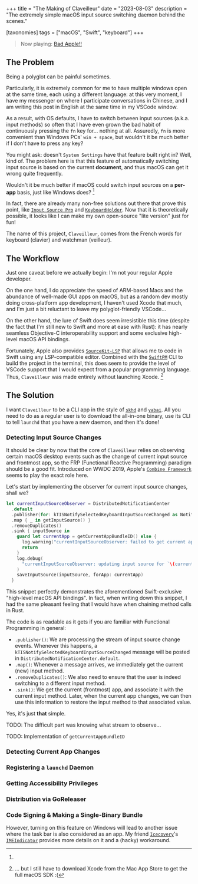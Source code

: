 +++
title = "The Making of Claveilleur"
date = "2023-08-03"
description = "The extremely simple macOS input source switching daemon behind the scenes."

[taxonomies]
tags = ["macOS", "Swift", "keyboard"]
+++

> Now playing: [Bad Apple!!](https://www.youtube.com/watch?v=FtutLA63Cp8)

## The Problem

Being a polyglot can be painful sometimes.

Particularly, it is extremely common for me to have multiple windows open at the same time,
each using a different language:
at this very moment, I have my messenger on where I participate conversations in Chinese,
and I am writing this post in English at the same time in my VSCode window.

As a result, with OS defaults, I have to switch between input sources (a.k.a. input methods)
so often that I have even grown the bad habit of continuously pressing the `fn` key for...
nothing at all.
Assuredly, `fn` is more convenient than Windows PCs' `win + space`,
but wouldn't it be much better if I don't have to press any key?

You might ask: doesn't `System Settings` have that feature built right in?
Well, kind of.
The problem here is that this feature of automatically switching input source
is based on the current **document**,
and thus macOS can get it wrong quite frequently.

Wouldn't it be much better if macOS could switch input sources on a **per-app** basis,
just like Windows does? [^1]

In fact, there are already many non-free solutions out there that prove this point,
like [`Input Source Pro`](https://inputsource.pro)
and [`KeyboardHolder`](https://keyboardholder.leavesc.com/zh-cn).
Now that it is theoretically possible,
it looks like I can make my own open-source "lite version" just for fun!

The name of this project, `Claveilleur`, comes from the French words for keyboard (clavier)
and watchman (veilleur).

## The Workflow

Just one caveat before we actually begin: I'm not your regular Apple developer.

On the one hand,
I do appreciate the speed of ARM-based Macs and the abundance of well-made GUI apps on macOS,
but as a random dev mostly doing cross-platform app development,
I haven't used Xcode that much,
and I'm just a bit reluctant to leave my polyglot-friendly VSCode...

On the other hand, the lure of Swift does seem irresistible this time
(despite the fact that I'm still new to Swift and more at ease with Rust):
it has nearly seamless Objective-C interoperability support
and some exclusive high-level macOS API bindings.

Fortunately, Apple also provides [`SourceKit-LSP`](https://github.com/apple/sourcekit-lsp)
that allows me to code in Swift using any LSP-compatible editor.
Combined with the [`SwiftPM`](https://www.swift.org/package-manager) CLI
to build the project in the terminal,
this does seem to provide the level of VSCode support that
I would expect from a popular programming language.
Thus, `Claveilleur` was made entirely without launching Xcode. [^2]

## The Solution

I want `Claveilleur` to be a CLI app in the style of
[`skhd`](https://github.com/koekeishiya/skhd)
and [`yabai`](https://github.com/koekeishiya/yabai).
All you need to do as a regular user is to download the all-in-one binary,
use its CLI to tell `launchd` that you have a new daemon, and then it's done!

### Detecting Input Source Changes

It should be clear by now that the core of `Claveilleur` relies on
observing certain macOS desktop events such as the change of current input source and frontmost app,
so the FRP (Functional Reactive Programming) paradigm should be a good fit.
Introduced on WWDC 2019,
Apple's [`Combine Framework`](https://developer.apple.com/documentation/combine)
seems to play the exact role here.

Let's start by implementing the observer for current input source changes, shall we?

```swift
let currentInputSourceObserver = DistributedNotificationCenter
  .default
  .publisher(for: kTISNotifySelectedKeyboardInputSourceChanged as Notification.Name)
  .map { _ in getInputSource() }
  .removeDuplicates()
  .sink { inputSource in
    guard let currentApp = getCurrentAppBundleID() else {
      log.warning("currentInputSourceObserver: failed to get current app bundle ID for notification")
      return
    }
    log.debug(
      "currentInputSourceObserver: updating input source for `\(currentApp)` to: \(inputSource)"
    )
    saveInputSource(inputSource, forApp: currentApp)
  }
```

This snippet perfectly demonstrates the aforementioned Swift-exclusive "high-level macOS API bindings".
In fact, when writing down this snippet,
I had the same pleasant feeling that I would have when chaining method calls in Rust.

The code is as readable as it gets if you are familiar with Functional Programming in general:

- `.publisher()`: We are processing the stream of input source change events.
  Whenever this happens, a `kTISNotifySelectedKeyboardInputSourceChanged` message will be
  posted in `DistributedNotificationCenter.default`.
- `.map()`: Whenever a message arrives, we immediately get the current (new) input method.
- `.removeDuplicates()`: We also need to ensure that the user is indeed switching to a different input method.
- `.sink()`: We get the current (frontmost) app, and associate it with the current input method.
  Later, when the current app changes, we can then use this information to restore the input method
  to that associated value.

Yes, it's just **that** simple.

TODO: The difficult part was knowing what stream to observe...

TODO: Implementation of `getCurrentAppBundleID`

### Detecting Current App Changes

### Registering a `launchd` Daemon

### Getting Accessibility Privileges

### Distribution via GoReleaser

### Code Signing & Making a Single-Binary Bundle

[^1]:
However, turning on this feature on Windows will lead to another issue
where the task bar is also considered as an app.
My friend [`Icecovery`](https://github.com/Icecovery)'s
[`IMEIndicator`](https://github.com/Icecovery/IMEIndicator)
provides more details on it and a (hacky) workaround.

[^2]: ... but I still have to download Xcode from the Mac App Store to get the full macOS SDK :(
